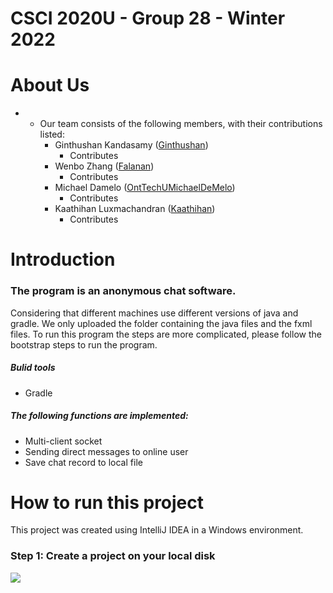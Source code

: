 # CSCI 2020U - Group 28 - Winter 2022



# About Us

- - Our team consists of the following members, with their contributions listed:
    - Ginthushan Kandasamy ([Ginthushan](https://github.com/Ginthushan))
      - Contributes
    - Wenbo Zhang ([Falanan](https://github.com/Falanan))
      - Contributes
    - Michael Damelo ([OntTechUMichaelDeMelo](https://github.com/OntTechUMichaelDeMelo))
      - Contributes
    - Kaathihan Luxmachandran ([Kaathihan](https://github.com/Kaathihan))
      - Contributes

# Introduction

<h3>The program is an anonymous chat software.</h3>

Considering that different machines use different versions of java and gradle. We only uploaded the folder containing the java files and the fxml files. To run this program the steps are more complicated, please follow the bootstrap steps to run the program.

<h5> Bulid tools </h5>

- Gradle

<h5>The following functions are implemented:</h5>

- Multi-client socket
- Sending direct messages to online user
- Save chat record to local file



# How to run this project

This project was created using IntelliJ IDEA in a Windows environment.

<h3>Step 1: Create a project on your local disk </h3>

![](https://https://github.com/Ginthushan/CSCI2020U_Project/blob/master/images/step1M.png)

